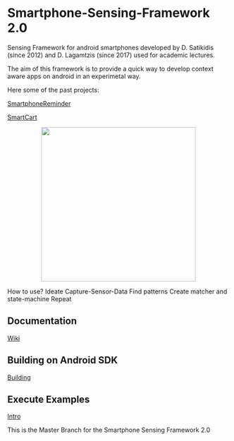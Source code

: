 # Smartphone-Sensing-Framework 2.0
Sensing Framework for android smartphones developed by D. Satikidis (since 2012) and D. Lagamtzis (since 2017) used for academic lectures.

The aim of this framework is to provide a quick way to develop context aware apps on android in an experimetal way.

Here some of the past projects:

[SmartphoneReminder](https://www.hackster.io/43563/smartphone-reminder-5fb580)

[SmartCart](https://www.hackster.io/dcse-team-b/smart-cart-09155f)

<p align="center">
  <img src="https://hackster.imgix.net/uploads/attachments/294695/f2f2f2_bT0h7rkQqg.jpg?auto=compress%2Cformat&w=900&h=675&fit=min" width="350"/>
</p>

How to use?
  Ideate
  Capture-Sensor-Data
  Find patterns
  Create matcher and state-machine
  Repeat
  
## Documentation
[Wiki](https://github.com/MrDio/Smartphone-Sensing-Framework/wiki/Systemoverview)

## Building on Android SDK
[Building](https://github.com/MrDio/Smartphone-Sensing-Framework/wiki/Building-with-Android-SDK)

## Execute Examples

[Intro](https://github.com/MrDio/Smartphone-Sensing-Framework/wiki/Execute-Example)


This is the Master Branch for the Smartphone Sensing Framework 2.0
